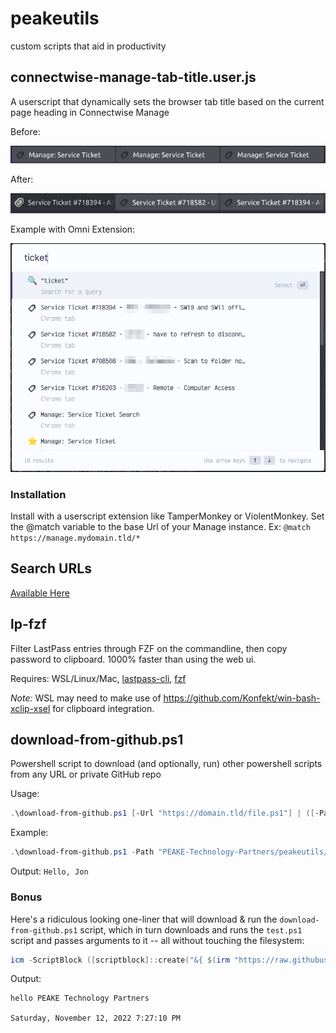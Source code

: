 # peakeutils
custom scripts that aid in productivity

## connectwise-manage-tab-title.user.js
A userscript that dynamically sets the browser tab title based on the current page heading in Connectwise Manage

Before:

![tabs-before](images/tabs-before.png)

After:

![tabs-after](images/tabs-after.png)

Example with Omni Extension:

![tabs-omni](images/tabs-omni.png)

### Installation
Install with a userscript extension like TamperMonkey or ViolentMonkey. Set the @match variable to the base Url of your Manage instance. Ex: `@match https://manage.mydomain.tld/*`

## Search URLs
[Available Here](quicksearch-urls.md)

## lp-fzf
Filter LastPass entries through FZF on the commandline, then copy password to clipboard. 1000% faster than using the web ui.

Requires: WSL/Linux/Mac, [lastpass-cli](https://github.com/lastpass/lastpass-cli), [fzf](https://github.com/junegunn/fzf)

*Note:* WSL may need to make use of https://github.com/Konfekt/win-bash-xclip-xsel for clipboard integration.

## download-from-github.ps1
Powershell script to download (and optionally, run) other powershell scripts from any URL or private GitHub repo

Usage:
```powershell
.\download-from-github.ps1 [-Url "https://domain.tld/file.ps1"] | ([-Path "user/repo/branch/file.ps1"] [-Token "github_token"]) [-Run] [-Params "-Arguments 'to pass to' -Downloaded 'script'"]
```
Example:

```powershell
.\download-from-github.ps1 -Path "PEAKE-Technology-Partners/peakeutils/test.ps1" -Token "ghp_xxxxxxxxxxxxxxxxxx" -Run -Params "-Name Jon"
```

Output:
`Hello, Jon`

### Bonus
Here's a ridiculous looking one-liner that will download & run the `download-from-github.ps1` script, which in turn downloads and runs the `test.ps1` script and passes arguments to it -- all without touching the filesystem:
```powershell
icm -ScriptBlock ([scriptblock]::create("&{ $(irm "https://raw.githubusercontent.com/PEAKE-Technology-Partners/peakeutils/main/download-from-github.ps1") } -Url 'https://raw.githubusercontent.com/PEAKE-Technology-Partners/peakeutils/main/powershell/test.ps1' -Run -Params '-Name `"PEAKE Technology Partners`" -GetDate'"))
```

Output:
```
hello PEAKE Technology Partners

Saturday, November 12, 2022 7:27:10 PM
```
